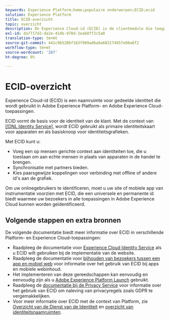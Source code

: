 ```yaml
---
keywords: Experience Platform;home;populaire onderwerpen;ECID;ecid
solution: Experience Platform
title: ECID-overzicht
topic: overzicht
description: De Experience Cloud-id (ECID) is de clientmodule die toegang biedt tot identiteitsbeheer en drie primaire functies verzorgt.
exl-id: da7717d2-da2e-414b-978d-2eab8ff2c5a0
translation-type: tm+mt
source-git-commit: 441c9b520bf163f989ad6a8a683174957e08a6f2
workflow-type: tm+mt
source-wordcount: '287'
ht-degree: 0%

---
```


# ECID-overzicht

Experience Cloud-id (ECID) is een naamruimte voor gedeelde identiteit die wordt gebruikt in Adobe Experience Platform- en Adobe Experience Cloud-toepassingen.

ECID vormt de basis voor de identiteit van de klant. Met de context van [[!DNL Identity Service]](./home.md), wordt ECID gebruikt als primaire identiteitskaart voor apparaten en als basisknoop voor identiteitsgrafieken.

Met ECID kunt u:

* Voeg een op mensen gerichte context aan identiteiten toe, die u toestaan om aan echte mensen in plaats van apparaten in de handel te brengen.
* Synchronisatie met partners bieden.
* Kies paarsgewijze koppelingen voor verbinding met offline of andere id&#39;s aan de grafiek.

Om uw onlinegebruikers te identificeren, moet u uw site of mobiele app van instrumentatie voorzien met ECID, die een universele en permanente id biedt waarmee uw bezoekers in alle toepassingen in Adobe Experience Cloud kunnen worden geïdentificeerd.

## Volgende stappen en extra bronnen

De volgende documentatie biedt meer informatie over ECID in verschillende Platform- en Experience Cloud-toepassingen:

* Raadpleeg de documentatie voor [Experience Cloud Identity Service](https://experienceleague.adobe.com/docs/id-service/using/home.html?lang=en) als u ECID wilt gebruiken bij de implementatie van de website.
* Raadpleeg de documentatie voor [bijhouden van bezoekers tussen een app en mobiel web](https://experienceleague.adobe.com/docs/mobile-services/ios/sdk-reference-ios/hybrid-app.html?lang=en#sdk-reference-ios) voor informatie over het gebruik van ECID bij apps en mobiele webinhoud.
* Het implementeren van deze gereedschappen kan eenvoudig en eenvoudig zijn als u [Adobe Experience Platform Launch](https://experienceleague.adobe.com/docs/launch/using/home.html?lang=en) gebruikt.
* Raadpleeg de [documentatie bij de Privacy Service](../privacy-service/identity-data.md) voor informatie over het gebruik van ECID om naleving van privacyregels zoals GDPR te vergemakkelijken.
* Voor meer informatie over ECID met de context van Platform, zie [Overzicht van de Dienst van de Identiteit](./home.md) en [overzicht van identiteitsnaamruimten](./namespaces.md).